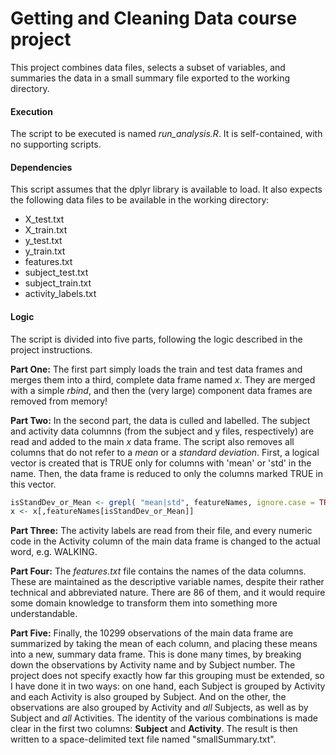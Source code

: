 # Getting and Cleaning Data course project

This project combines data files, selects a subset of variables, and summaries the data in a small summary file exported to the working directory.

#### **Execution**
The script to be executed is named *run_analysis.R*. It is self-contained, with no supporting scripts. 

#### **Dependencies**
This script assumes that the dplyr library is available to load. It also expects the following data files to be available in the working directory:
* X_test.txt
* X_train.txt
* y_test.txt
* y_train.txt
* features.txt
* subject_test.txt
* subject_train.txt
* activity_labels.txt

#### **Logic**
The script is divided into five parts, following the logic described in the project instructions.

**Part One:**
The first part simply loads the train and test data frames and merges them into a third, complete data frame named *x*. They are merged with a simple *rbind*, and then the (very large) component data frames are removed from memory!

**Part Two:**
In the second part, the data is culled and labelled. The subject and activity data columnns (from the subject and y files, respectively) are read and added to the main *x* data frame. The script also removes all columns that do not refer to a *mean* or a *standard deviation*. First, a logical vector is created that is TRUE only for columns with 'mean' or 'std' in the name. Then, the data frame is reduced to only the columns marked TRUE in this vector.

``` R
isStandDev_or_Mean <- grepl( "mean|std", featureNames, ignore.case = TRUE)
x <- x[,featureNames[isStandDev_or_Mean]]
```

**Part Three:**
The activity labels are read from their file, and every numeric code in the Activity column of the main data frame is changed to the actual word, e.g. WALKING.

**Part Four:**
The *features.txt* file contains the names of the data columns. These are maintained as the descriptive variable names, despite their rather technical and abbreviated nature. There are 86 of them, and it would require some domain knowledge to transform them into something more understandable.

**Part Five:**
Finally, the 10299 observations of the main data frame are summarized by taking the mean of each column, and placing these means into a new, summary data frame. This is done many times, by breaking down the observations by Activity name and by Subject number. The project does not specify exactly how far this grouping must be extended, so I have done it in two ways: on one hand, each Subject is grouped by Activity and each Activity is also grouped by Subject. And on the other, the observations are also grouped by Activity and *all* Subjects, as well as by Subject and *all* Activities. The identity of the various combinations is made clear in the first two columns: **Subject** and **Activity**. The result is then written to a space-delimited text file named "smallSummary.txt".